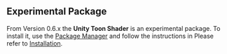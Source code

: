 <a id="ExperimentalPackage"></a>
## Experimental Package

From Version 0.6.x the **Unity Toon Shader** is an experimental package. To install it, use the [Package Manager](https://docs.unity3d.com/Manual/upm-ui.html) and follow the instructions in Please refer to [Installation](installation.md).




